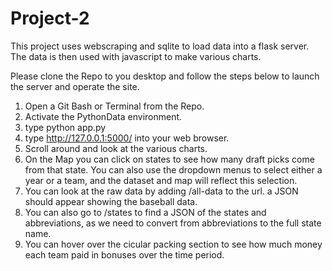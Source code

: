 # Project-2
This project uses webscraping and sqlite to load data into a flask server. The data is then used with javascript to make various charts. 

Please clone the Repo to you desktop and follow the steps below to launch the server and operate the site.
1. Open a Git Bash or Terminal from the Repo.
2. Activate the PythonData environment.
3. type python app.py
4. type http://127.0.0.1:5000/ into your web browser.
5. Scroll around and look at the various charts.
6. On the Map you can click on states to see how many draft picks come from that state. You can also use the dropdown menus to select either a year or a team, and the dataset and map will reflect this selection.
7. You can look at the raw data by adding /all-data to the url. a JSON should appear showing the baseball data.
8. You can also go to /states to find a JSON of the states and abbreviations, as we need to convert from abbreviations to the full state name.
9. You can hover over the cicular packing section to see how much money each team paid in bonuses over the time period.

